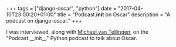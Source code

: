 +++
tags = ["django-oscar", "python"]
date = "2017-04-10T23:00:20+01:00"
title = "Podcast.__init__ on Oscar"
description = "A podcast on django-oscar."
+++

I was interviewed, along with
[Michael van Tellingen](https://www.mvantellingen.nl/), on the
"Podcast.\_\_init\_\_" Python podcast to talk about Oscar.

<script class="podigee-podcast-player" src="//cdn.podigee.com/podcast-player/javascripts/podigee-podcast-player.js" data-configuration="https://www.podcastinit.com?podigee_player=288"></script>
